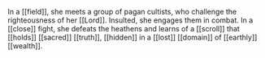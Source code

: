 In a [[field]], she meets a group of pagan cultists, who challenge the righteousness of her [[Lord]]. Insulted, she engages them in combat. In a [[close]] fight, she defeats the heathens and learns of a [[scroll]] that [[holds]] [[sacred]] [[truth]], [[hidden]] in a [[lost]] [[domain]] of [[earthly]] [[wealth]]. 